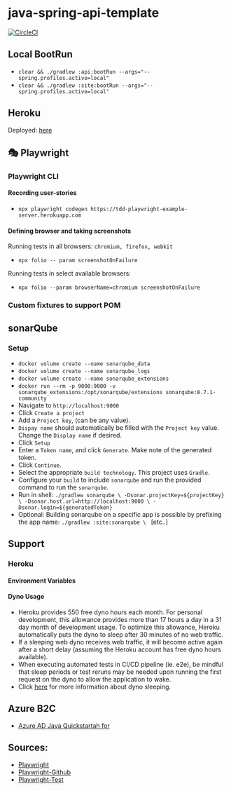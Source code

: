 # java-spring-api-template

[![CircleCI](https://circleci.com/gh/hc-sc/tdd-playwright-example/tree/dev.svg?style=svg&circle-token=92059dd0eb09d496bda4cde2b7bfdaa186c2f329)](https://circleci.com/gh/hc-sc/tdd-playwright-example/tree/dev)

## Local BootRun
* `clear && ./gradlew :api:bootRun --args="--spring.profiles.active=local"`
* `clear && ./gradlew :site:bootRun --args="--spring.profiles.active=local"`

## Heroku
Deployed: [here](http://tdd-playwright-example-server.herokuapp.com/)

## 🎭 Playwright

### Playwright CLI

#### Recording user-stories
* `npx playwright codegen https://tdd-playwright-example-server.herokuapp.com`

#### Defining browser and taking screenshots
Running tests in all browsers: `chromium, firefox, webkit`
* `npx folio -- param screenshotOnFailure`

Running tests in select available browsers:
* `npx folio --param browserName=chromium screenshotOnFailure`

### Custom fixtures to support POM

## sonarQube
### Setup
* `docker volume create --name sonarqube_data`
* `docker volume create --name sonarqube_logs`
* `docker volume create --name sonarqube_extensions`
* `docker run --rm -p 9000:9000 -v sonarqube_extensions:/opt/sonarqube/extensions sonarqube:8.7.1-community`
* Navigate to `http://localhost:9000`
* Click `Create a project`
* Add a `Project key`, (can be any value).
* `Dispay name` should automatically be filled with the `Project key` value. Change the `Display name` if desired.
* Click `Setup`
* Enter a `Token name`, and click `Generate`. Make note of the generated token.
* Click `Continue`.
* Select the appropriate `build technology`. This project uses `Gradle`.
* Configure your `build` to include `sonarqube` and run the provided command to run the `sonarqube`.
* Run in shell: `./gradlew sonarqube \
  -Dsonar.projectKey=${projectKey} \
  -Dsonar.host.url=http://localhost:9000 \
  -Dsonar.login=${generatedToken}`
* Optional: Building sonarqube on a specific app is possible by prefixing the app name: `./gradlew :site:sonarqube \ ` [etc..]

## Support
### Heroku
#### Environment Variables
#### Dyno Usage
* Heroku provides 550 free dyno hours each month. For personal development, this allowance provides more than 17 hours a day in a 31 day month of development usage. To optimize this allowance, Heroku automatically puts the dyno to sleep after 30 minutes of no web traffic.
* If a sleeping web dyno receives web traffic, it will become active again after a short delay (assuming the Heroku account has free dyno hours available).
* When executing automated tests in CI/CD pipeline (ie. e2e), be mindful that sleep periods or test reruns may be needed upon running the first request on the dyno to allow the application to wake.
* Click [here](https://devcenter.heroku.com/articles/free-dyno-hours) for more information about dyno sleeping.

## Azure B2C
* [Azure AD Java Quickstartah for](https://docs.microsoft.com/en-us/azure/active-directory/develop/quickstart-v2-java-webapp "Azure B2C Tutorial")

## Sources:
* [Playwright](https://playwright.dev/ "Playwright.dev")
* [Playwright-Github](https://github.com/microsoft/playwright "Playwright Github")
* [Playwright-Test](https://github.com/microsoft/playwright-test "Playwright-test")
